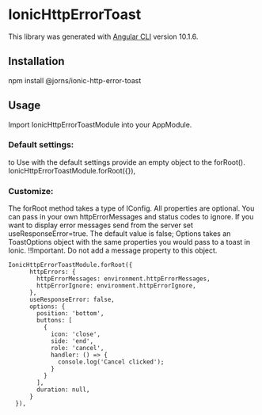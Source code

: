 # IonicHttpErrorToast

This library was generated with [Angular CLI](https://github.com/angular/angular-cli) version 10.1.6.

## Installation

npm install @jorns/ionic-http-error-toast

## Usage

Import IonicHttpErrorToastModule into your AppModule.

### Default settings:
to Use with the default settings provide an empty object to the forRoot().
    IonicHttpErrorToastModule.forRoot({}),

### Customize:

The forRoot method takes a type of IConfig. All properties are optional.
You can pass in your own httpErrorMessages and status codes to ignore. If you want
to display error messages send from the server set useResponseError=true. The default
value is false;
Options takes an ToastOptions object with the same properties you would pass to a toast in Ionic.
!!Important. Do not add a message property to this object.

    IonicHttpErrorToastModule.forRoot({
          httpErrors: {
            httpErrorMessages: environment.httpErrorMessages,
            httpErrorIgnore: environment.httpErrorIgnore,
          },
          useResponseError: false,
          options: {
            position: 'bottom',
            buttons: [
              {
                icon: 'close',
                side: 'end',
                role: 'cancel',
                handler: () => {
                  console.log('Cancel clicked');
                }
              }
            ],
            duration: null,
          }
      }),
